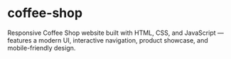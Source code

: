 # coffee-shop
Responsive Coffee Shop website built with HTML, CSS, and JavaScript — features a modern UI, interactive navigation, product showcase, and mobile-friendly design.
